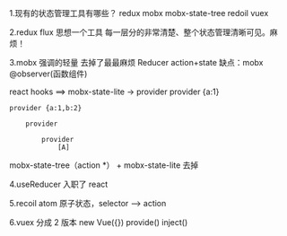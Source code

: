 1.现有的状态管理工具有哪些？
redux mobx mobx-state-tree redoil vuex

2.redux flux 思想一个工具
每一层分的非常清楚、整个状态管理清晰可见。麻烦！

3.mobx 强调的轻量 去掉了最最麻烦 Reducer
action+state 缺点：mobx @observer(函数组件)

react hooks ==> mobx-state-lite -> provider
provider {a:1}

    provider {a:1,b:2}

        provider

            provider
                [A]

mobx-state-tree（action \*） + mobx-state-lite 去掉

4.useReducer 入职了 react

5.recoil atom 原子状态，selector --> action

6.vuex 分成 2 版本 new Vue({})
provide() inject()
